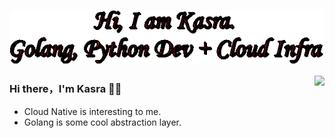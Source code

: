 

<p align="center">
  <img alig src="https://github.com/Thakay/Thakay/blob/master/text.gif" />
</p>

<img align="right" src="https://github-readme-stats.vercel.app/api?username=Thakay&show_icons=true&icon_color=CE1D2D&text_color=718096&bg_color=00000000&hide_title=true&hide_border=true" />

### Hi there，I'm Kasra 🙋‍♂️

- Cloud Native is interesting to me.
- Golang is some cool abstraction layer.
